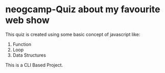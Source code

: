 # neogcamp-Quiz about my favourite web show
This quiz is created using some basic concept of javascript like:

1. Function
2. Loop
3. Data Structures


This is a CLI Based Project.
